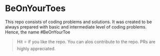 # BeOnYourToes

This repo consists of coding problems and solutions. 
It was created to be always prepared with basic and intermediate level of coding problems. Hence, the name #BeOnYourToe

> Hit :star: if you like the repo. You can alos contribute to the repo. PRs are highly appreciated.
